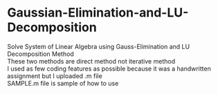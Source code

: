 # Gaussian-Elimination-and-LU-Decomposition
Solve System of Linear Algebra using Gauss-Elimination and LU Decomposition Method \
These two methods are direct method not iterative method \
I used as few coding features as possible because it was a handwritten assignment but I uploaded .m file \
SAMPLE.m file is sample of how to use
